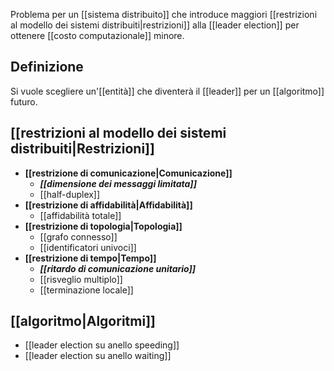 Problema per un [[sistema distribuito]] che introduce maggiori [[restrizioni al modello dei sistemi distribuiti|restrizioni]] alla [[leader election]] per ottenere [[costo computazionale]] minore.

## Definizione

Si vuole scegliere un'[[entità]] che diventerà il [[leader]] per un [[algoritmo]] futuro.

## [[restrizioni al modello dei sistemi distribuiti|Restrizioni]]

- **[[restrizione di comunicazione|Comunicazione]]**
	- ***[[dimensione dei messaggi limitata]]***
	- [[half-duplex]]
- **[[restrizione di affidabilità|Affidabilità]]**
	- [[affidabilità totale]]
- **[[restrizione di topologia|Topologia]]**
	- [[grafo connesso]]
	- [[identificatori univoci]]
- **[[restrizione di tempo|Tempo]]**
	- ***[[ritardo di comunicazione unitario]]***
	- [[risveglio multiplo]]
	- [[terminazione locale]]

## [[algoritmo|Algoritmi]]

- [[leader election su anello speeding]]
- [[leader election su anello waiting]]